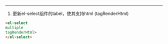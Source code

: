 --------------
1. 更新el-select组件的label，使其支持html (tagRenderHtml)
```html
<el-select
multiple
tagRenderHtml>
</el-select>
```

